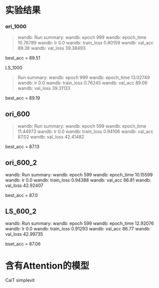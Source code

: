 # 实验结果
### ori_1000
> wandb: Run summary:
wandb:      epoch 999
wandb: epoch_time 10.76789
wandb:         lr 0.0
wandb: train_loss 0.80159
wandb:    val_acc 89.38
wandb:   val_loss 39.38493

best_acc = 89.51

LS_1000

> Run summary:
> wandb:      epoch 999
> wandb: epoch_time 13.02749
> wandb:         lr 0.0
> wandb: train_loss 0.76245
> wandb:    val_acc 89.06
> wandb:   val_loss 39.31133

best_acc = 89.19



## ori_600

> wandb: Run summary:
> wandb:      epoch 599
> wandb: epoch_time 11.44973
> wandb:         lr 0.0
> wandb: train_loss 0.94106
> wandb:    val_acc 87.02
> wandb:   val_loss 42.41482

best_acc = 87.13



## ori_600_2

wandb: Run summary:
wandb:      epoch 599
wandb: epoch_time 10.15599
wandb:         lr 0.0
wandb: train_loss 0.94388
wandb:    val_acc 86.81
wandb:   val_loss 42.92407

best_acc = 87.0

## LS_600_2

wandb: Run summary:
wandb:      epoch 599
wandb: epoch_time 12.92076
wandb:         lr 0.0
wandb: train_loss 0.91293
wandb:    val_acc 86.77
wandb:   val_loss 42.99735

bset_acc = 87.06


# 含有Attention的模型
CaiT
simplevit
